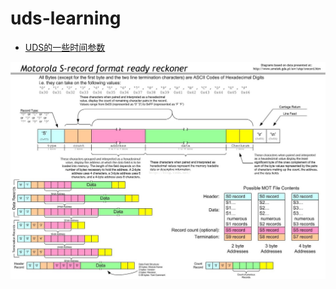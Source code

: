# uds-learning
- [UDS的一些时间参数](https://zhuanlan.zhihu.com/p/38771486)
<img src="images/S19格式解析.jpg"/>
